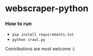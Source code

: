 # webscraper-python

### How to run
- `pip install requirements.txt`
- `python crawl.py`


Contributions are most welcome :)
